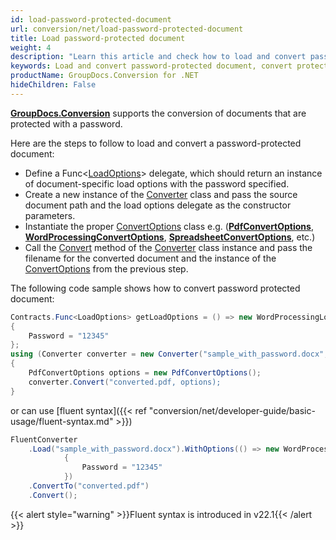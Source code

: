 ```yaml
---
id: load-password-protected-document
url: conversion/net/load-password-protected-document
title: Load password-protected document
weight: 4
description: "Learn this article and check how to load and convert password-protected documents using GroupDocs.Conversion for .NET API."
keywords: Load and convert password-protected document, convert protected document, Load and convert document with password, convert document with password
productName: GroupDocs.Conversion for .NET
hideChildren: False
---
```

[**GroupDocs.Conversion**](https://products.groupdocs.com/conversion/net) supports the conversion of documents that are protected with a password.

Here are the steps to follow to load and convert a password-protected document:

*   Define a Func<[LoadOptions](https://reference.groupdocs.com/conversion/net/groupdocs.conversion.options.load/loadoptions)\> delegate, which should return an instance of document-specific load options with the password specified.
*   Create a new instance of the [Converter](https://reference.groupdocs.com/conversion/net/groupdocs.conversion/converter) class and pass the source document path and the load options delegate as the constructor parameters.
*   Instantiate the proper [ConvertOptions](https://reference.groupdocs.com/conversion/net/groupdocs.conversion.options.convert/convertoptions) class e.g. (**[PdfConvertOptions](https://reference.groupdocs.com/conversion/net/groupdocs.conversion.options.convert/pdfconvertoptions)**, **[WordProcessingConvertOptions](https://reference.groupdocs.com/conversion/net/groupdocs.conversion.options.convert/wordprocessingconvertoptions)**, **[SpreadsheetConvertOptions](https://reference.groupdocs.com/conversion/net/groupdocs.conversion.options.convert/spreadsheetconvertoptions)**, etc.)
*   Call the [Convert](https://reference.groupdocs.com/conversion/net/groupdocs.conversion/converter/convert/#convert_3) method of the [Converter](https://reference.groupdocs.com/conversion/net/groupdocs.conversion/converter) class instance and pass the filename for the converted document and the instance of the [ConvertOptions](https://reference.groupdocs.com/conversion/net/groupdocs.conversion.options.convert/convertoptions) from the previous step.

The following code sample shows how to convert password protected document:

```csharp
Contracts.Func<LoadOptions> getLoadOptions = () => new WordProcessingLoadOptions
{
    Password = "12345"
};
using (Converter converter = new Converter("sample_with_password.docx", getLoadOptions))
{
    PdfConvertOptions options = new PdfConvertOptions();
    converter.Convert("converted.pdf, options);
}
```

or can use [fluent syntax]({{< ref "conversion/net/developer-guide/basic-usage/fluent-syntax.md" >}})

```csharp
FluentConverter
    .Load("sample_with_password.docx").WithOptions(() => new WordProcessingLoadOptions
            {
                Password = "12345"
            })
    .ConvertTo("converted.pdf")
    .Convert();
```

{{< alert style="warning" >}}Fluent syntax is introduced in v22.1{{< /alert >}}
